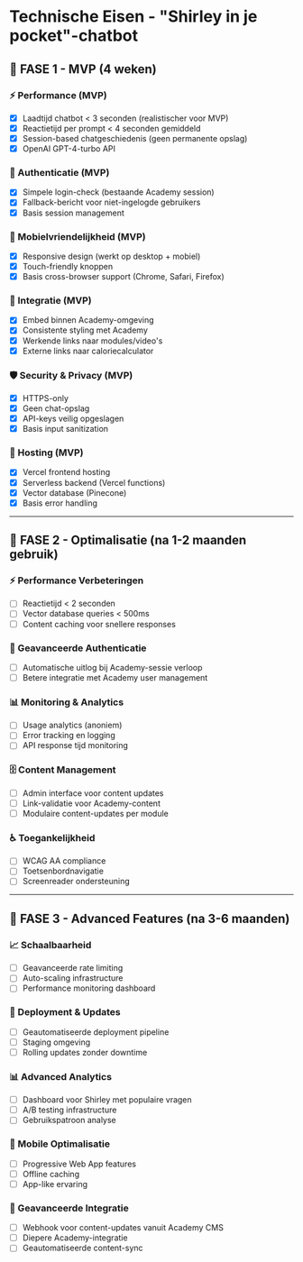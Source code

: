 # Technische Eisen - "Shirley in je pocket"-chatbot

## 🎯 FASE 1 - MVP (4 weken)

### ⚡ Performance (MVP)
- [x] Laadtijd chatbot < 3 seconden (realistischer voor MVP)
- [x] Reactietijd per prompt < 4 seconden gemiddeld
- [x] Session-based chatgeschiedenis (geen permanente opslag)
- [x] OpenAI GPT-4-turbo API

### 🔐 Authenticatie (MVP)
- [x] Simpele login-check (bestaande Academy session)
- [x] Fallback-bericht voor niet-ingelogde gebruikers
- [x] Basis session management

### 📱 Mobielvriendelijkheid (MVP)
- [x] Responsive design (werkt op desktop + mobiel)
- [x] Touch-friendly knoppen
- [x] Basis cross-browser support (Chrome, Safari, Firefox)

### 🔗 Integratie (MVP)
- [x] Embed binnen Academy-omgeving
- [x] Consistente styling met Academy
- [x] Werkende links naar modules/video's
- [x] Externe links naar caloriecalculator

### 🛡️ Security & Privacy (MVP)
- [x] HTTPS-only
- [x] Geen chat-opslag
- [x] API-keys veilig opgeslagen
- [x] Basis input sanitization

### 🔧 Hosting (MVP)
- [x] Vercel frontend hosting
- [x] Serverless backend (Vercel functions)
- [x] Vector database (Pinecone)
- [x] Basis error handling

---

## 🚀 FASE 2 - Optimalisatie (na 1-2 maanden gebruik)

### ⚡ Performance Verbeteringen
- [ ] Reactietijd < 2 seconden
- [ ] Vector database queries < 500ms
- [ ] Content caching voor snellere responses

### 🔐 Geavanceerde Authenticatie
- [ ] Automatische uitlog bij Academy-sessie verloop
- [ ] Betere integratie met Academy user management

### 📊 Monitoring & Analytics
- [ ] Usage analytics (anoniem)
- [ ] Error tracking en logging
- [ ] API response tijd monitoring

### 🗄️ Content Management
- [ ] Admin interface voor content updates
- [ ] Link-validatie voor Academy-content
- [ ] Modulaire content-updates per module

### ♿ Toegankelijkheid
- [ ] WCAG AA compliance
- [ ] Toetsenbordnavigatie
- [ ] Screenreader ondersteuning

---

## 🌟 FASE 3 - Advanced Features (na 3-6 maanden)

### 📈 Schaalbaarheid
- [ ] Geavanceerde rate limiting
- [ ] Auto-scaling infrastructure
- [ ] Performance monitoring dashboard

### 🔧 Deployment & Updates
- [ ] Geautomatiseerde deployment pipeline
- [ ] Staging omgeving
- [ ] Rolling updates zonder downtime

### 📊 Advanced Analytics
- [ ] Dashboard voor Shirley met populaire vragen
- [ ] A/B testing infrastructure
- [ ] Gebruikspatroon analyse

### 📱 Mobile Optimalisatie
- [ ] Progressive Web App features
- [ ] Offline caching
- [ ] App-like ervaring

### 🔗 Geavanceerde Integratie
- [ ] Webhook voor content-updates vanuit Academy CMS
- [ ] Diepere Academy-integratie
- [ ] Geautomatiseerde content-sync